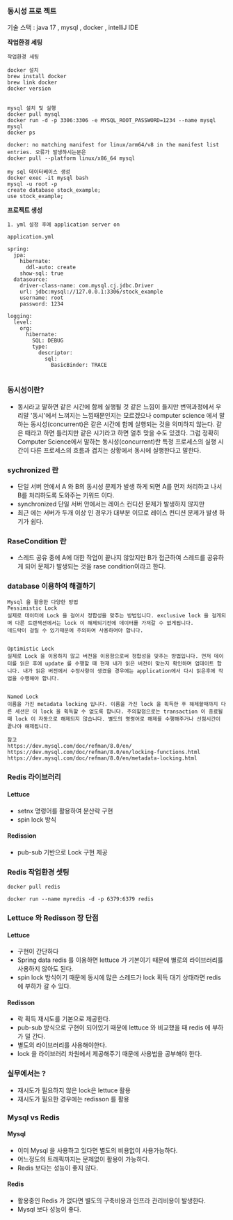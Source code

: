 ### 동시성 프로 젝트 

기술 스택 : java 17 , mysql , docker , intelliJ IDE


**작업환경 세팅**

```text
작업환경 세팅

docker 설치
brew install docker 
brew link docker
docker version


mysql 설치 및 실행
docker pull mysql
docker run -d -p 3306:3306 -e MYSQL_ROOT_PASSWORD=1234 --name mysql mysql 
docker ps

docker: no matching manifest for linux/arm64/v8 in the manifest list entries. 오류가 발생하시는분은
docker pull --platform linux/x86_64 mysql

my sql 데이터베이스 생성
docker exec -it mysql bash
mysql -u root -p
create database stock_example;
use stock_example;

```

**프로젝트 생성**

```text
1. yml 설정 후에 application server on

application.yml

spring:
  jpa:
    hibernate:
      ddl-auto: create
    show-sql: true
  datasource:
    driver-class-name: com.mysql.cj.jdbc.Driver
    url: jdbc:mysql://127.0.0.1:3306/stock_example
    username: root
    password: 1234

logging:
  level:
    org:
      hibernate:
        SQL: DEBUG
        type:
          descriptor:
            sql:
              BasicBinder: TRACE


```

### 동시성이란?
- 동시라고 말하면 같은 시간에 함께 실행될 것 같은 느낌이 들지만 번역과정에서 우리말 '동시'에서 느껴지는 느낌때문인지는 모르겠으나 computer science 에서 말하는 동시성(concurrent)은 같은 시간에 함께 실행되는 것을 의미하지 않는다.
  같은 때라고 하면 틀리지만 같은 시기라고 하면 얼추 맞을 수도 있겠다.
  그럼 정확히 Computer Science에서 말하는 동시성(concurrent)란 특정 프로세스의 실행 시간이 다른 프로세스의 흐름과 겹치는 상황에서 동시에 실행한다고 말한다.


### sychronized 란
- 단일 서버 안에서 A 와 B의 동시성 문제가 발생 하게 되면 A를 먼저 처리하고 나서 B를 처리하도록 도와주는 키워드 이다.
- synchronized 단일 서버 안에서는 레이스 컨디션 문제가 발생하지 않지만 
- 최근 에는 서버가 두개 이상 인 경우가 대부분 이므로 레이스 컨디션 문제가 발생 하기가 쉽다. 

### RaseCondition 란
- 스레드 공유 중에 A에 대한 작업이 끝나지 않았지만 B가 접근하여 스레드를 공유하게 되어 문제가 발생되는 것을 rase condition이라고 한다. 
### database 이용하여 해결하기

```text
Mysql 을 활용한 다양한 방법
Pessimistic Lock
실제로 데이터에 Lock 을 걸어서 정합성을 맞추는 방법입니다. exclusive lock 을 걸게되며 다른 트랜잭션에서는 lock 이 해제되기전에 데이터를 가져갈 수 없게됩니다.
데드락이 걸릴 수 있기때문에 주의하여 사용하여야 합니다.


Optimistic Lock
실제로 Lock 을 이용하지 않고 버전을 이용함으로써 정합성을 맞추는 방법입니다. 먼저 데이터를 읽은 후에 update 를 수행할 때 현재 내가 읽은 버전이 맞는지 확인하며 업데이트 합니다. 내가 읽은 버전에서 수정사항이 생겼을 경우에는 application에서 다시 읽은후에 작업을 수행해야 합니다.


Named Lock
이름을 가진 metadata locking 입니다. 이름을 가진 lock 을 획득한 후 해제할때까지 다른 세션은 이 lock 을 획득할 수 없도록 합니다. 주의할점으로는 transaction 이 종료될 때 lock 이 자동으로 해제되지 않습니다. 별도의 명령어로 해제를 수행해주거나 선점시간이 끝나야 해제됩니다.

참고
https://dev.mysql.com/doc/refman/8.0/en/
https://dev.mysql.com/doc/refman/8.0/en/locking-functions.html
https://dev.mysql.com/doc/refman/8.0/en/metadata-locking.html
```

### Redis 라이브러리

#### Lettuce
- setnx  명령어를 활용하여 분산락 구현
- spin lock 방식

#### Redission
- pub-sub 기반으로 Lock 구현 제공

### Redis 작업환경 셋팅
```text
docker pull redis

docker run --name myredis -d -p 6379:6379 redis
```

### Lettuce 와 Redisson 장 단점

#### Lettuce
- 구현이 간단하다
- Spring data redis 를 이용하면 lettuce 가 기본이기 때문에 별로의 라이브러리를 사용하지 않아도 된다.
- spin lock 방식이기 때문에 동시에 많은 스레드가 lock 획득 대기 상태라면 redis 에 부하가 갈 수 있다.

#### Redisson
- 락 획득 재시도를 기본으로 제공한다.
- pub-sub 방식으로 구현이 되어있기 때문에 lettuce 와 비교했을 때 redis 에 부하가 덜 간다.
- 별도의 라이브러리를 사용해야한다.
- lock 을 라이브러리 차원에서 제공해주기 때문에 사용법을 공부해야 한다.

### 실무에서는 ?
- 재시도가 필요하지 않은 lock은 lettuce 활용
- 재시도가 필요한 경우에는 redisson 를 활용

### Mysql vs Redis

#### Mysql 
- 이미 Mysql 을 사용하고 있다면 별도의 비용없이 사용가능하다.
- 어느정도의 트래픽까지는 문제없이 활용이 가능하다.
- Redis 보다는 성능이 좋지 않다.

#### Redis
- 활용중인 Redis 가 없다면 별도의 구축비용과 인프라 관리비용이 발생한다.
- Mysql 보다 성능이 좋다.